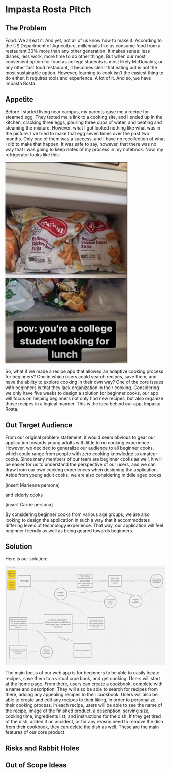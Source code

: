 # Impasta Rosta Pitch

## The Problem

Food. We all eat it. And yet, not all of us know how to make it. According to the US Department of Agriculture, millennials like us consume food from a restaurant 30% more than any other generation. It makes sense: less dishes, less work, more time to do other things. But when our most convenient option for food as college students is most likely McDonalds, or any other fast food restaurant, it becomes clear that eating out is not the most sustainable option. However, learning to cook isn’t the easiest thing to do either. It requires tools and experience. A lot of it. And so, we have Impasta Rosta.

## Appetite

Before I started living near campus, my parents gave me a recipe for steamed egg. They texted me a link to a cooking site, and I ended up in the kitchen, cracking three eggs, pouring three cups of water, and beating and steaming the mixture. However, what I got looked nothing like what was in the picture. I've tried to make that egg seven times over the past two months. Only one of them was a success, and I have no recollection of what I did to make that happen. It was safe to say, however, that there was no way that I was going to keep notes of my process in my notebook. Now, my refrigerator looks like this:

![A whole lot of chicken](frozenfood.PNG)

So, what if we made a recipe app that allowed an adaptive cooking process for beginners? One in which users could search recipes, save them, and have the ability to explore cooking in their own way? One of the core issues with beginners is that they lack organization in their cooking. Considering we only have five weeks to design a solution for beginner cooks, our app will focus on helping beginners not only find new recipes, but also organize those recipes in a logical manner. This is the idea behind our app, Impasta Rosta.

## Out Target Audience

From our original problem statement, it would seem obvious to gear our application towards young adults with little to no cooking experience. However, we decided to generalize our audience to all beginner cooks, which could range from people with zero cooking knowledge to amateur cooks. Since many members of our team are beginner cooks as well, it will be easier for us to understand the perspective of our users, and we can draw from our own cooking experiences when designing the application. Aside from young adult cooks, we are also considering middle aged cooks

[insert Marienne persona]

and elderly cooks

[insert Carrie persona]

By considering beginner cooks from various age groups, we are also looking to design the application in such a way that it accommodates differing levels of technology experience. That way, our application will feel beginner friendly as well as being geared towards beginners.

## Solution

Here is our solution:

![control flow diagram](control-flow.PNG)

The main focus of our web app is for beginners to be able to easily locate recipes, save them to a virtual cookbook, and get cooking. Users will start at the home page. From there, users can create a cookbook, complete with a name and description. They will also be able to search for recipes from there, adding any appealing recipes to their cookbook. Users will also be able to create and edit any recipes to their liking, in order to personalize their cooking process. In each recipe, users will be able to see the name of the recipe, image of the finished product, a description, serving size, cooking time, ingredients list, and instructions for the dish. If they get tired of the dish, added it on accident, or for any reason need to remove the dish from their cookbook, they can delete the dish as well. These are the main features of our core product.

## Risks and Rabbit Holes

## Out of Scope Ideas
